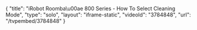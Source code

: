 {
    "title": "iRobot Roomba\u00ae 800 Series - How To Select Cleaning Mode",
    "type": "solo",
    "layout": "iframe-static",
    "videoId": "3784848",
    "url": "\/tvpembed\/3784848"
}